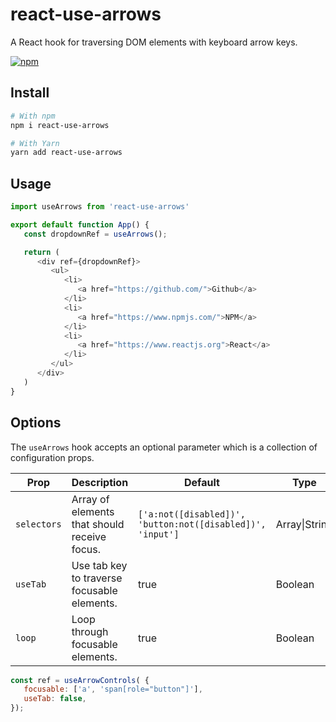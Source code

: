 # react-use-arrows

A React hook for traversing DOM elements with keyboard arrow keys.

[![npm](https://img.shields.io/npm/v/react-use-arrows)](https://www.npmjs.com/package/react-use-arrows)

## Install

```bash
# With npm
npm i react-use-arrows

# With Yarn
yarn add react-use-arrows
```

## Usage

```javascript
import useArrows from 'react-use-arrows'

export default function App() {
   const dropdownRef = useArrows();

   return (
      <div ref={dropdownRef}>
         <ul>
            <li>
               <a href="https://github.com/">Github</a>
            </li>
            <li>
               <a href="https://www.npmjs.com/">NPM</a>
            </li>
            <li>
               <a href="https://www.reactjs.org">React</a>
            </li>
         </ul>
      </div>
   )
}
```

## Options

The `useArrows` hook accepts an optional parameter which is a collection of configuration props.

| Prop        | Description                                | Default                                                    | Type          |
|-------------|--------------------------------------------|------------------------------------------------------------|---------------|
| `selectors` | Array of elements that should receive focus.      | `['a:not([disabled])', 'button:not([disabled])', 'input']` | Array\|String |
| `useTab`    | Use tab key to traverse focusable elements. | true                                                       | Boolean       |
| `loop`      | Loop through focusable elements.           | true                                                       | Boolean       |False    |

```javascript
const ref = useArrowControls( { 
   focusable: ['a', 'span[role="button"]'],
   useTab: false,
});
